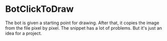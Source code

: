 # BotClickToDraw
The bot is given a starting point for drawing. After that, it copies the image from the file pixel by pixel.
The snippet has a lot of problems. But it's just an idea for a project.
